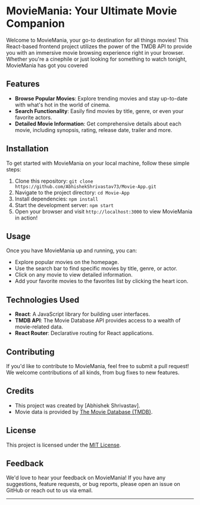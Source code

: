 # MovieMania: Your Ultimate Movie Companion 


Welcome to MovieMania, your go-to destination for all things movies! This React-based frontend project utilizes the power of the TMDB API to provide you with an immersive movie browsing experience right in your browser. Whether you're a cinephile or just looking for something to watch tonight, MovieMania has got you covered

## Features

- **Browse Popular Movies**: Explore trending movies and stay up-to-date with what's hot in the world of cinema.
- **Search Functionality**: Easily find movies by title, genre, or even your favorite actors.
- **Detailed Movie Information**: Get comprehensive details about each movie, including synopsis, rating, release date, trailer and more.

## Installation

To get started with MovieMania on your local machine, follow these simple steps:

1. Clone this repository: `git clone https://github.com/AbhishekShrivastav73/Movie-App.git`
2. Navigate to the project directory: `cd Movie-App`
3. Install dependencies: `npm install`
4. Start the development server: `npm start`
5. Open your browser and visit `http://localhost:3000` to view MovieMania in action!

## Usage

Once you have MovieMania up and running, you can:

- Explore popular movies on the homepage.
- Use the search bar to find specific movies by title, genre, or actor.
- Click on any movie to view detailed information.
- Add your favorite movies to the favorites list by clicking the heart icon.

## Technologies Used

- **React**: A JavaScript library for building user interfaces.
- **TMDB API**: The Movie Database API provides access to a wealth of movie-related data.
- **React Router**: Declarative routing for React applications.

## Contributing

If you'd like to contribute to MovieMania, feel free to submit a pull request! We welcome contributions of all kinds, from bug fixes to new features.

## Credits
- This project was created by [Abhishek Shrivastav].
- Movie data is provided by [The Movie Database (TMDB)](https://www.themoviedb.org/).

## License

This project is licensed under the [MIT License](LICENSE).

## Feedback

We'd love to hear your feedback on MovieMania! If you have any suggestions, feature requests, or bug reports, please open an issue on GitHub or reach out to us via email.

---

 
